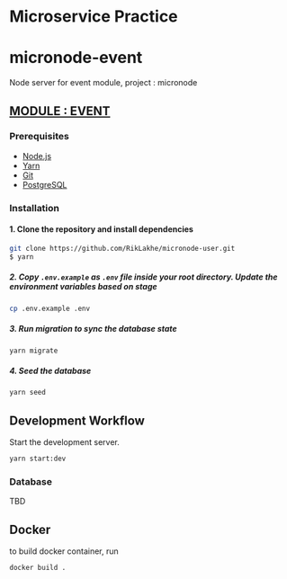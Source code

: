 
# Microservice Practice
# micronode-event
Node server for event module, project : micronode

## [MODULE : EVENT](https://micronode-event.herokuapp.com/)

### Prerequisites

- [Node.js](https://yarnpkg.com/en/docs/install)
- [Yarn](https://yarnpkg.com/en/docs/install)
- [Git](https://git-scm.com/downloads)
- [PostgreSQL](https://www.postgresql.org/download/)

### Installation

#### 1. Clone the repository and install dependencies

```sh
git clone https://github.com/RikLakhe/micronode-user.git
$ yarn
```

##### 2. Copy `.env.example` as `.env` file inside your root directory. Update the environment variables based on stage

```sh
cp .env.example .env
```

##### 3. Run migration to sync the database state

```sh
yarn migrate
```

##### 4. Seed the database

```sh
yarn seed
```

## Development Workflow

Start the development server.

```sh
yarn start:dev

```

### Database

TBD

## Docker
to build docker container, run

```sh
docker build .
```